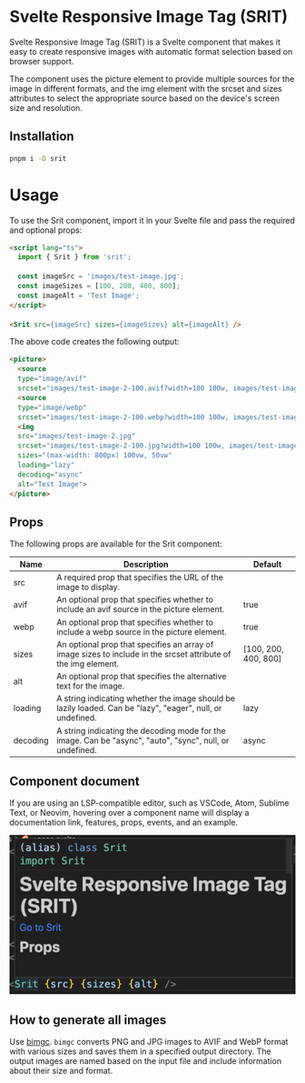 # Svelte Responsive Image Tag (SRIT)

Svelte Responsive Image Tag (SRIT) is a Svelte component that makes it easy to create responsive images with automatic format selection based on browser support. 

The component uses the picture element to provide multiple sources for the image in different formats, and the img element with the srcset and sizes attributes to select the appropriate source based on the device's screen size and resolution.

## Installation

```sh
pnpm i -D srit
```

# Usage
To use the Srit component, import it in your Svelte file and pass the required and optional props:

```html
<script lang="ts">
  import { Srit } from 'srit';

  const imageSrc = 'images/test-image.jpg';
  const imageSizes = [100, 200, 400, 800];
  const imageAlt = 'Test Image';
</script>

<Srit src={imageSrc} sizes={imageSizes} alt={imageAlt} />
```

The above code creates the following output:

```html
<picture>
  <source 
  type="image/avif" 
  srcset="images/test-image-2-100.avif?width=100 100w, images/test-image-2-200.avif?width=200 200w, images/test-image-2-400.avif?width=400 400w, images/test-image-2-800.avif?width=800 800w">
  <source 
  type="image/webp" 
  srcset="images/test-image-2-100.webp?width=100 100w, images/test-image-2-200.webp?width=200 200w, images/test-image-2-400.webp?width=400 400w, images/test-image-2-800.webp?width=800 800w">
  <img 
  src="images/test-image-2.jpg" 
  srcset="images/test-image-2-100.jpg?width=100 100w, images/test-image-2-200.jpg?width=200 200w, images/test-image-2-400.jpg?width=400 400w, images/test-image-2-800.jpg?width=800 800w" 
  sizes="(max-width: 800px) 100vw, 50vw" 
  loading="lazy" 
  decoding="async" 
  alt="Test Image">
</picture>
```

## Props

The following props are available for the Srit component:

| Name | Description | Default |
|--|--|--|
|src| A required prop that specifies the URL of the image to display.| |
|avif| An optional prop that specifies whether to include an avif source in the picture element.|true|
|webp| An optional prop that specifies whether to include a webp source in the picture element.|true|
|sizes| An optional prop that specifies an array of image sizes to include in the srcset attribute of the img element. |[100, 200, 400, 800]|
|alt| An optional prop that specifies the alternative text for the image.| |
|loading| A string indicating whether the image should be lazily loaded. Can be "lazy", "eager", null, or undefined. |lazy|
|decoding| A string indicating the decoding mode for the image. Can be "async", "auto", "sync", null, or undefined. |async|

## Component document

If you are using an LSP-compatible editor, such as VSCode, Atom, Sublime Text, or Neovim, hovering over a component name will display a documentation link, features, props, events, and an example.

![component doc](https://github.com/shinokada/srit/blob/main/static/images/compo-doc.png?raw=true)

## How to generate all images

Use [bimgc](https://bimgc.codewithshin.com/). `bimgc` converts PNG and JPG images to AVIF and WebP format with various sizes and saves them in a specified output directory. The output images are named based on the input file and include information about their size and format.
